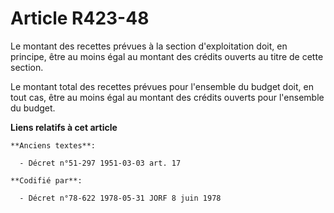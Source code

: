 # Article R423-48

Le montant des recettes prévues à la section d'exploitation doit, en principe, être au moins égal au montant des crédits
ouverts au titre de cette section.

Le montant total des recettes prévues pour l'ensemble du budget doit, en tout cas, être au moins égal au montant des crédits
ouverts pour l'ensemble du budget.

**Liens relatifs à cet article**

	**Anciens textes**:

	  - Décret n°51-297 1951-03-03 art. 17

	**Codifié par**:

	  - Décret n°78-622 1978-05-31 JORF 8 juin 1978

